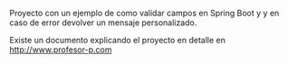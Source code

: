 Proyecto con un ejemplo de como validar campos en Spring Boot y  y en caso de error devolver un mensaje personalizado.

Existe un documento explicando el proyecto en detalle en http://www.profesor-p.com

